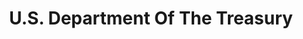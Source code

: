 ---
# This topic lives at
# https://digital.gov/topics/us-department-of-the-treasury

# Topic Title
title: "U.S. Department Of The Treasury"

# description — keep it short and clear
summary: ""

# Weight
weight: 1

# For more information on managing topics,
# see https://github.com/GSA/digitalgov.gov/wiki/topics
---